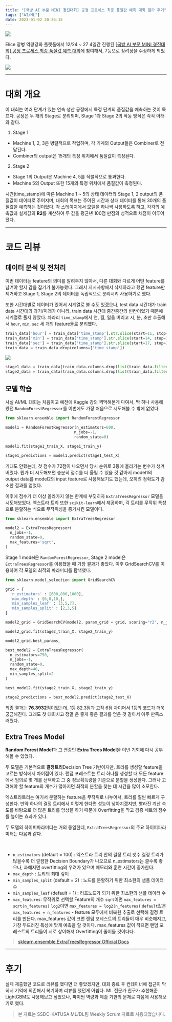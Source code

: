 ```yaml
---
title: "[국방 AI 부문 MINI 경진대회] 공정 프로세스 최종 품질값 예측 대회 참가 후기"
tags: ["AI/ML"]
date: 2023-01-02 20:36:15
---
```


<!-- excerpt -->
<!-- toc -->

<fig>
<img src="https://i.imgur.com/Ua5sYEA.png">
</fig>

Elice 장병 역량강화 플랫폼에서 12/24 ~ 27 4일간 진행된 [[국방 AI 부문 MINI 경진대회] 공정 프로세스 최종 품질값 예측 대회](https://military22.elice.io/courses/33714/info)에 참여해서, 7등으로 장려상을 수상하게 되었다.

<fig>
<img src="https://i.imgur.com/fzv4vA3.jpg">
</fig>

---

# 대회 개요

이 대회는 여러 단계가 있는 연속 생산 공정에서 특정 단계의 품질값을 예측하는 것이 목표다. 공정은 두 개의 Stage로 분리되며, Stage 1과 Stage 2의 작동 방식은 각각 아래와 같다.

1. Stage 1

- Machine 1, 2, 3은 병렬적으로 작업하며, 각 기계의 Output들은 Combiner로 전달된다.
- Combiner의 output은 15개의 특정 위치에서 품질값이 측정된다.

2. Stage 2

- Stage 1의 Output은 Machine 4, 5를 직렬적으로 통과한다.
- Machine 5의 Output 또한 15개의 특정 위치에서 품질값이 측정된다.

시간(time_stamp)에 따른 Machine 1 ~ 5의 상태 데이터와 Stage 1, 2 output의 품질값이 데이터로 주어지며, 대회의 목표는 주어진 시간과 상태 데이터를 통해 30개의 품질값을 예측하는 것이었다. 각 스테이지에서 모델을 하나씩 사용하도록 하고, 각각의 예측값과 실제값의 **R2**를 계산하여 두 값을 평균낸 100점 만점의 성적으로 채점이 이루어졌다.

---

# 코드 리뷰

## 데이터 분석 및 전처리

이번 데이터는 feature의 의미를 알려주지 않아서, 다른 대회와 다르게 어떤 feature를 남겨야 할지 감을 잡기가 불가능했다. 그래서 지시사항에서 삭제하라고 했던 feature만 제거하고 Stage 1, Stage 2의 데이터를 독립적으로 분리시켜 사용하기로 했다.

또한 시간대별로 데이터가 있어서 시계열로 볼 수도 있겠으나, test data 시간대가 train data 시간대의 과거/미래가 아니라, train data 시간대 중간중간의 빈칸이었기 때문에 시계열로 풀지 않았다. 차라리 `time_stamp`에서 연, 월, 일을 버리고 시, 분, 초만 추출해서 `hour`, `min`, `sec` 세 개의 feature들로 분리했다.

```python 시간 데이터 분리
train_data['hour'] = train_data['time_stamp'].str.slice(start=11, stop=13)
train_data['min'] = train_data['time_stamp'].str.slice(start=14, stop=16)
train_data['sec'] = train_data['time_stamp'].str.slice(start=17, stop=19)
train_data = train_data.drop(columns=['time_stamp'])
```

<fig>
<img src="https://i.imgur.com/WqQ8Q0L.png">
</fig>

```py Stage 1, 2 데이터 분리
stage1_data = train_data[train_data.columns.drop(list(train_data.filter(regex='Machine4|Machine5|Stage2')))]
stage2_data = train_data[train_data.columns.drop(list(train_data.filter(regex='Machine1|Machine2|Machine3|Stage1')))]
```

## 모델 학습

사실 AI/ML 대회는 처음이고 예전에 Kaggle 강의 찍먹해본게 다여서, 딱 하나 사용해봤던 `RandomForestRegressor`를 이번에도 가장 처음으로 시도해볼 수 밖에 없었다.

```py RandomForestRegressor를 이용한 Stage 1 모델
from sklearn.ensemble import RandomForestRegressor

model1 = RandomForestRegressor(n_estimators=600,
                              n_jobs=-1,
                              random_state=0)

model1.fit(stage1_train_X, stage1_train_y)

stage1_predictions = model1.predict(stage1_test_X)
```

기대도 안했는데, 첫 점수가 72점이 나오면서 당시 순위로 3등에 올라가는 변수가 생겨버렸다. 뭔가 더 시도해보면 충분히 점수를 더 올릴 수 있을 것 같아서 model1의 output data를 model2의 input feature로 사용해보기도 했는데, 오히려 정확도가 감소한 결과를 얻었다.

이후에 점수가 더 이상 올라가지 않는 한계에 부딫히자 `ExtraTreesRegressor` 모델을 시도해보았다.
엑스트라 트리 또한 `scikit-learn`에서 제공하며, 각 트리를 무작위 특성으로 분할하는 식으로 무작위성을 증가시킨 모델이다.

```py ExtraTreesRegressor를 이용한 Stage 2 모델
from sklearn.ensemble import ExtraTreesRegressor

model2 = ExtraTreesRegressor(
  n_jobs=-1,
  random_state=0,
  max_features='sqrt',
)
```

Stage 1 model은 `RandomForestRegressor`, Stage 2 model은 `ExtraTreesRegressor`를 이용했을 때 가장 결과가 좋았다.
이후 GridSearchCV를 이용하여 각 모델의 최적의 파라미터를 탐색했다.

```py GridSearchCV를 이용한 하이퍼파라미터 튜닝
from sklearn.model_selection import GridSearchCV

grid = {
  'n_estimators' : [600,800,1000],
  'max_depth' : [6,8,10,],
  'min_samples_leaf' : [3,5,7],
  'min_samples_split' : [2,3,5]
}

model2_grid = GridSearchCV(model2, param_grid = grid, scoring="r2", n_jobs=-1, verbose =1)

model2_grid.fit(stage2_train_X, stage2_train_y)

model2_grid.best_params_
```

```py 최적의 hyperparameter로 구성한 Stage 2 모델로 예측값 도출
best_model2 = ExtraTreesRegressor(
  n_estimators=750,
  n_jobs=-1,
  random_state=0,
  max_depth=40,
  min_samples_split=2
)

best_model2.fit(stage2_train_X, stage2_train_y)

stage2_predictions = best_model2.predict(stage2_test_X)
```

최종 결과는 **76.3932**점이었는데, 1등 82.3점과 고작 6점 차이어서 1등의 코드가 더욱 궁금해진다. 그래도 첫 대회치고 정말 운 좋게 좋은 결과를 얻은 것 같아서 아주 만족스러웠다.

## Extra Trees Model

**Random Forest Model**과 그 변종인 **Extra Trees Model**을 이번 기회에 다시 공부해볼 수 있었다.

두 모델은 기본적으로 **결정트리**Decision Tree 기반이지만, 트리를 생성할 feature을 고르는 방식에서 차이점이 있다. 랜덤 포레스트는 트리 하나를 생성할 때 모든 feature에서 임의로 몇 개를 선택하고 그 중 정보획득량을 기준으로 분할을 생성한다. 그러나 고려해야 할 feature의 개수가 많아지면 최적의 분할을 찾는 데 시간을 많이 소모한다.

엑스트라트리는 여기서 분할하는 feature을 무작위로 나누어서, 트리를 훨씬 빠르게 구성한다. 만약 하나의 결정 트리에서 이렇게 한다면 성능이 낮아지겠지만, 빨라진 계산 속도를 바탕으로 더 많은 트리를 앙상블 하기 때문에 Overfitting을 막고 검증 세트의 점수를 높이는 효과가 있다.

두 모델의 하이퍼파라미터는 거의 동일한데, `ExtraTreesRegressor`의 주요 하이퍼파라미터는 다음과 같다.

<br>

- `n_estimators` (default = 100) : 엑스트라 트리 안의 결정 트리 갯수
  결정 트리가 많을수록 더 깔끔한 Decision Boundary가 나오므로 n_estimators는 클수록 좋으나, 과해지면 overfitting의 우려가 있으며 메모리와 훈련 시간이 증가한다.
- `max_depth` : 트리의 최대 깊이
- `min_samples_split` (default = 2) : 노드를 분할하기 위한 최소한의 샘플 데이터 수
- `min_samples_leaf` (default = 1) : 리프노드가 되기 위한 최소한의 샘플 데이터 수
- `max_features`: 무작위로 선택할 Feature의 개수
  `sqrt`이면 `max_features = sqrt(n_features)`
  `log2`이면 `max_features = log2(n_features)`
  `default`값은 `max_features = n_features` - feature 모두에서 비복원 추출로 선택해 결정 트리를 만든다.
  max_features 값이 크면 랜덤 포레스트의 트리들이 매우 비슷해지고, 가장 두드러진 특성에 맞게 예측을 할 것이다.
  max_features 값이 작으면 랜덤 포레스트의 트리들이 서로 상이해져 Overfitting이 줄어들 것이다다.

> [sklearn.ensemble.ExtraTreesRegressor Official Docs](https://scikit-learn.org/stable/modules/generated/sklearn.ensemble.ExtraTreesRegressor.html)

---

# 후기

실제 제출했던 코드로 리뷰를 했다면 더 좋았겠지만, 대회 종료 후 컨테이너에 접근이 막혀서 기억에 의존해서 복기하며 리뷰를 했던게 아쉽다. ML 전문가 친구가 추천해준 LightGBM도 사용해보고 싶었으나, 파이썬 역량과 제출 기한의 문제로 다음에 사용해보기로 했다.

> 본 자료는 SSDC-KATUSA ML/DL팀 Weekly Scrum 자료로 사용되었습니다.

